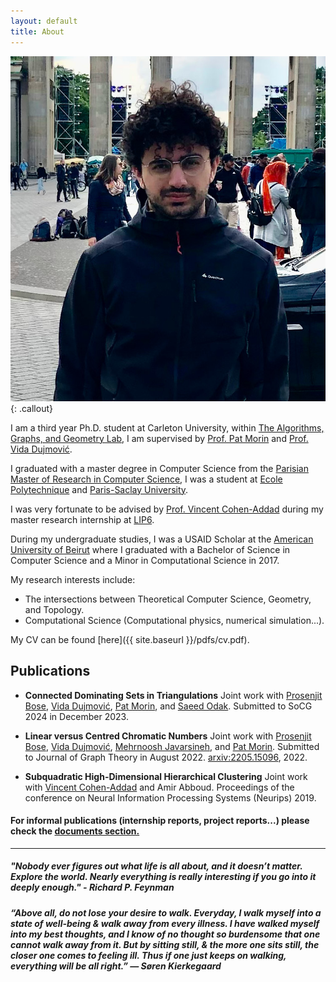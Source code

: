 ```yaml
---
layout: default
title: About
---
```


![Alt text](/images/me.jpg){: .callout}

I am a third year Ph.D. student at Carleton University, within [The Algorithms, Graphs, and Geometry Lab](https://cglab.ca/), I am supervised by [Prof. Pat Morin](https://cglab.ca/~morin/) and [Prof. Vida Dujmović](https://cglab.ca/~vida/).

I graduated with a master degree in Computer Science from the [Parisian Master of Research in Computer Science](https://wikimpri.dptinfo.ens-cachan.fr/doku.php), I was a student at [Ecole Polytechnique](https://www.polytechnique.edu/) and [Paris-Saclay University](https://www.universite-paris-saclay.fr/).

 I was very fortunate to be advised by [Prof. Vincent Cohen-Addad](https://www.di.ens.fr/~vcohen/) during  my master research internship at [LIP6](https://www.lip6.fr/recherche/team.php?acronyme=RO).

During my undergraduate studies, I was a USAID Scholar at the [American University of Beirut](http://www.aub.edu.lb/) where I graduated with a Bachelor of Science in Computer Science and a Minor in Computational Science in 2017.

My research interests include:
* The intersections between Theoretical Computer Science, Geometry, and Topology. 
* Computational Science (Computational physics, numerical simulation...).

My CV can be found [here]({{ site.baseurl }}/pdfs/cv.pdf).

## Publications

  * **Connected Dominating Sets in Triangulations**
  Joint work with [Prosenjit Bose](http://jitbose.ca/), [Vida Dujmović](https://cglab.ca/~vida/), [Pat Morin](https://cglab.ca/~morin/), and [Saeed Odak](https://www.linkedin.com/in/saeedodak).
  Submitted to SoCG 2024 in December 2023.

  * **Linear versus Centred Chromatic Numbers**
  Joint work with [Prosenjit Bose](http://jitbose.ca/), [Vida Dujmović](https://cglab.ca/~vida/), [Mehrnoosh Javarsineh](https://ir.linkedin.com/in/mehrnoosh-javarsineh-0677596a), and [Pat Morin](https://cglab.ca/~morin/).
  Submitted to Journal of Graph Theory in August 2022.
  [arxiv:2205.15096](https://arxiv.org/abs/2205.15096), 2022.

  * **Subquadratic High-Dimensional Hierarchical Clustering**
  Joint work with [Vincent Cohen-Addad](https://www.di.ens.fr/~vcohen/) and Amir Abboud.
Proceedings of the conference on Neural Information Processing Systems (Neurips) 2019.

#### For informal publications (internship reports, project reports...) please check the [documents section.](https://choudrouge4.github.io/documents/)

___

##### *"Nobody ever figures out what life is all about, and it doesn’t matter. Explore the world. Nearly everything is really interesting if you go into it deeply enough." - Richard P. Feynman*

##### *“Above all, do not lose your desire to walk. Everyday, I walk myself into a state of well-being & walk away from every illness. I have walked myself into my best thoughts, and I know of no thought so burdensome that one cannot walk away from it. But by sitting still, & the more one sits still, the closer one comes to feeling ill. Thus if one just keeps on walking, everything will be all right.” ― Søren Kierkegaard*
